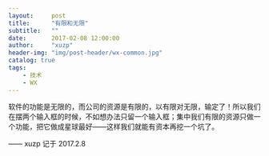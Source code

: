 ```yaml
---
layout:     post
title:      "有限和无限"
subtitle:   ""
date:       2017-02-08 12:00:00
author:     "xuzp"
header-img: "img/post-header/wx-common.jpg"
catalog: true
tags:
    - 技术
    - WX
---
```


软件的功能是无限的，而公司的资源是有限的，以有限对无限，输定了！所以我们在摆两个输入框的时候，不如想办法只留一个输入框；集中我们有限的资源只做一个功能，把它做成星球最好——这样我们就能有资本再挖一个坑了。


—— xuzp 记于 2017.2.8
